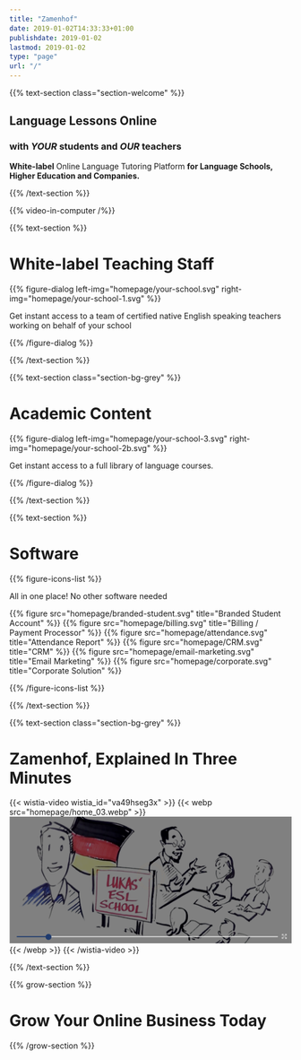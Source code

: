 ```yaml
---
title: "Zamenhof"
date: 2019-01-02T14:33:33+01:00
publishdate: 2019-01-02
lastmod: 2019-01-02
type: "page"
url: "/"
---
```


{{% text-section class="section-welcome" %}}

## Language Lessons Online

### with _YOUR_ students and _OUR_ teachers

**White-label** Online Language Tutoring Platform **for Language Schools, Higher Education and Companies.**


{{% /text-section %}}

{{% video-in-computer /%}}

{{% text-section %}}

# White-label Teaching Staff


{{% figure-dialog left-img="homepage/your-school.svg" right-img="homepage/your-school-1.svg" %}}

Get instant access to a team of certified native English speaking teachers  
working on behalf of your school

{{% /figure-dialog %}}

{{% /text-section %}}

{{% text-section class="section-bg-grey" %}}

# Academic Content

{{% figure-dialog left-img="homepage/your-school-3.svg" right-img="homepage/your-school-2b.svg" %}}

Get instant access to a full library of language courses.

{{% /figure-dialog %}}

{{% /text-section %}}

{{% text-section %}}

# Software


{{% figure-icons-list %}}

All in one place! No other software needed

{{% figure src="homepage/branded-student.svg" title="Branded Student Account" %}}
{{% figure src="homepage/billing.svg" title="Billing / Payment Processor" %}}
{{% figure src="homepage/attendance.svg" title="Attendance Report" %}}
{{% figure src="homepage/CRM.svg" title="CRM" %}}
{{% figure src="homepage/email-marketing.svg" title="Email Marketing" %}}
{{% figure src="homepage/corporate.svg" title="Corporate Solution" %}}

{{% /figure-icons-list %}}


{{% /text-section %}}

{{% text-section class="section-bg-grey" %}}

# Zamenhof, Explained In Three Minutes

{{< wistia-video wistia_id="va49hseg3x" >}}
{{< webp src="homepage/home_03.webp" >}}
<img src="homepage/home_03.png" alt="Zamenhof, Explained In Three Minutes" />
{{< /webp >}}
{{< /wistia-video >}}

{{% /text-section %}}


{{% grow-section %}}

# Grow Your Online Business Today

{{% /grow-section %}}
